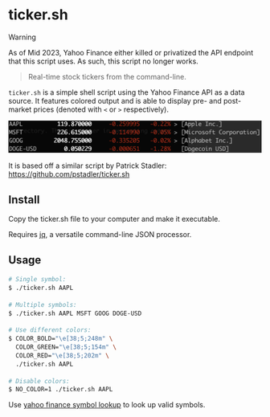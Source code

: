 # ticker.sh

> [!WARNING]
> As of Mid 2023, Yahoo Finance either killed or privatized the API endpoint that this script uses. As such, this script no longer works.

> Real-time stock tickers from the command-line.

`ticker.sh` is a simple shell script using the Yahoo Finance API as a data source. It features colored output and is able to display pre- and post-market prices (denoted with `<` or `>` respectively).

![ticker.sh](/ticker/screenshot.png?raw=true)

It is based off a similar script by Patrick Stadler: https://github.com/pstadler/ticker.sh

## Install

Copy the ticker.sh file to your computer and make it executable.

Requires [jq](https://stedolan.github.io/jq/), a versatile command-line JSON processor.

## Usage

```sh
# Single symbol:
$ ./ticker.sh AAPL

# Multiple symbols:
$ ./ticker.sh AAPL MSFT GOOG DOGE-USD

# Use different colors:
$ COLOR_BOLD="\e[38;5;248m" \
  COLOR_GREEN="\e[38;5;154m" \
  COLOR_RED="\e[38;5;202m" \
  ./ticker.sh AAPL

# Disable colors:
$ NO_COLOR=1 ./ticker.sh AAPL
```

Use [yahoo finance symbol lookup](https://finance.yahoo.com/lookup/) to look up valid symbols.
